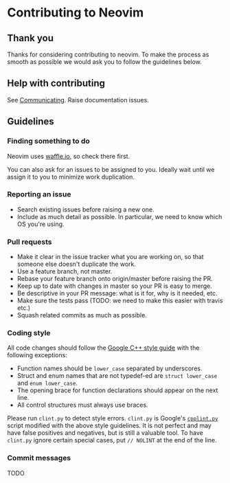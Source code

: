 # Contributing to Neovim

## Thank you

Thanks for considering contributing to neovim. To make the process as smooth
as possible we would ask you to follow the guidelines below.

## Help with contributing

See [Communicating](https://github.com/neovim/neovim/wiki/Communicating).
Raise documentation issues.

## Guidelines

### Finding something to do

Neovim uses [waffle.io](https://waffle.io/neovim/neovim), so check there
first.

You can also ask for an issues to be assigned to you.
Ideally wait until we assign it to you to minimize
work duplication.

### Reporting an issue

- Search existing issues before raising a new one.
- Include as much detail as possible. In particular, we need to know which
  OS you're using.

### Pull requests

- Make it clear in the issue tracker what you are working on, so that
someone else doesn't duplicate the work.
- Use a feature branch, not master.
- Rebase your feature branch onto origin/master before raising the PR.
- Keep up to date with changes in master so your PR is easy to merge.
- Be descriptive in your PR message: what is it for, why is it needed, etc.
- Make sure the tests pass (TODO: we need to make this easier with travis etc.)
- Squash related commits as much as possible.

### Coding style

All code changes should follow the [Google C++ style guide](http://google-styleguide.googlecode.com/svn/trunk/cppguide.xml)
with the following exceptions:

 * Function names should be `lower_case` separated by underscores.
 * Struct and enum names that are not typedef-ed are `struct lower_case` and
   `enum lower_case`.
 * The opening brace for function declarations should appear on the next line.
 * All control structures must always use braces.

Please run `clint.py` to detect style errors. `clint.py` is Google's
[`cpplint.py`](http://google-styleguide.googlecode.com/svn/trunk/cppguide.xml#cpplint)
script modified with the above style guidelines. It is not perfect and may
have false positives and negatives, but is still a valuable tool. To have
`clint.py` ignore certain special cases, put `// NOLINT` at the end of the
line.

### Commit messages

TODO
